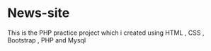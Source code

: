 # News-site
This is the PHP practice project which i created using HTML , CSS , Bootstrap , PHP and Mysql
